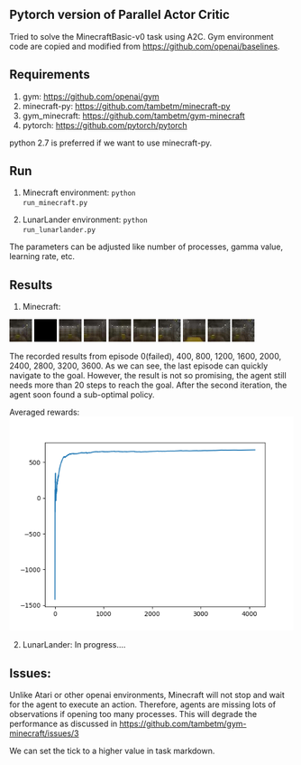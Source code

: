 ## Pytorch version of Parallel Actor Critic

Tried to solve the MinecraftBasic-v0 task using A2C.
Gym environment code are copied and modified from https://github.com/openai/baselines.

## Requirements
1. gym: https://github.com/openai/gym
2. minecraft-py: https://github.com/tambetm/minecraft-py
3. gym_minecraft: https://github.com/tambetm/gym-minecraft
4. pytorch: https://github.com/pytorch/pytorch

python 2.7 is preferred if we want to use minecraft-py.


## Run

1. Minecraft environment:
<code>python run_minecraft.py</code>

2. LunarLander environment:
<code>python run_lunarlander.py</code>

The parameters can be adjusted like number of processes, gamma value, learning rate, etc.

## Results

1. Minecraft:


![alt-text-1](videos/0.gif "Episode-0")
![alt-text-2](videos/400.gif "Episode-400")
![alt-text-3](videos/800.gif "Episode-800")
![alt-text-4](videos/1200.gif "Episode-1200")
![alt-text-5](videos/1600.gif "Episode-1600")
![alt-text-2](videos/2000.gif "Episode-2000")
![alt-text-2](videos/2400.gif "Episode-2400")
![alt-text-2](videos/2800.gif "Episode-2800")
![alt-text-2](videos/3200.gif "Episode-3200")
![alt-text-2](videos/3600.gif "Episode-3600")

The recorded results from episode 0(failed), 400, 800, 1200, 1600, 2000, 2400, 2800, 3200, 3600.
As we can see, the last episode can quickly navigate to the goal. However, the result is not so
promising, the agent still needs more than 20 steps to reach the goal. After the second iteration, the agent soon found a sub-optimal policy.

Averaged rewards:
![alt-text-1](videos/rewards.png "Averaged rewards")


2. LunarLander:
In progress....

## Issues:

Unlike Atari or other openai environments, Minecraft will not stop and wait for the agent to execute an action. Therefore, 
agents are missing lots of observations if opening too many processes. This will degrade the performance as discussed in 
https://github.com/tambetm/gym-minecraft/issues/3

We can set the tick to a higher value in task markdown.
